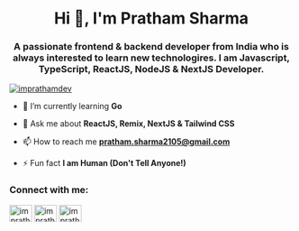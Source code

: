 <h1 align="center">Hi 👋, I'm Pratham Sharma</h1>
<h3 align="center">A passionate frontend & backend developer from India who is always interested to learn new technologires. I am Javascript, TypeScript, ReactJS, NodeJS & NextJS Developer.</h3>

<p align="left"> <a href="https://twitter.com/imPrathamDev" target="blank"><img src="https://img.shields.io/twitter/follow/imprathamdev?logo=twitter&style=for-the-badge" alt="imprathamdev" /></a> </p>

- 🌱 I’m currently learning **Go**

- 💬 Ask me about **ReactJS, Remix, NextJS & Tailwind CSS**

- 📫 How to reach me **pratham.sharma2105@gmail.com**

- ⚡ Fun fact **I am Human (Don't Tell Anyone!)**

<h3 align="left">Connect with me:</h3>
<p align="left">
<a href="https://twitter.com/imPrathamDev" target="blank"><img align="center" src="https://raw.githubusercontent.com/rahuldkjain/github-profile-readme-generator/master/src/images/icons/Social/twitter.svg" alt="imprathamdev" height="30" width="40" /></a>
<a href="https://instagram.com/imprathamdev" target="blank"><img align="center" src="https://raw.githubusercontent.com/rahuldkjain/github-profile-readme-generator/master/src/images/icons/Social/instagram.svg" alt="impratham.dev" height="30" width="40" /></a>
<a href="https://dribbble.com/imPrathamDev" target="blank"><img align="center" src="https://raw.githubusercontent.com/rahuldkjain/github-profile-readme-generator/master/src/images/icons/Social/dribbble.svg" alt="imprathamdev" height="30" width="40" /></a>
</p>
